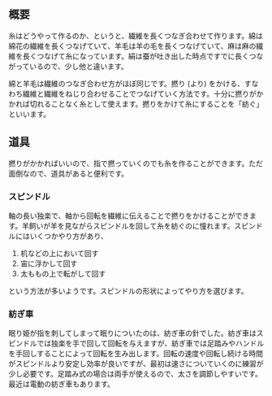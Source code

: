 ## 概要

糸はどうやって作るのか、というと、繊維を長くつなぎ合わせて作ります。綿は綿花の繊維を長くつなげていて、羊毛は羊の毛を長くつなげていて、麻は麻の繊維を長くつなげて糸になっています。絹は蚕が吐き出した時点ですでに長くつながっているので、少し他と違います。

綿と羊毛は繊維のつなぎ合わせ方がほぼ同じです。撚り (より) をかける、すなわち繊維と繊維をねじり合わせることでつなげていく方法です。十分に撚りがかかれば切れることなく糸として使えます。撚りをかけて糸にすることを「紡ぐ」といいます。

## 道具

撚りがかかればいいので、指で撚っていくのでも糸を作ることができます。ただ面倒なので、道具があると便利です。

### スピンドル

軸の長い独楽で、軸から回転を繊維に伝えることで撚りをかけることができます。羊飼いが羊を見ながらスピンドルを回して糸を紡ぐのに憧れます。スピンドルにはいくつかやり方があり、

1. 机などの上において回す
2. 宙に浮かして回す
3. 太ももの上で転がして回す

という方法が多いようです。スピンドルの形状によってやり方を選びます。

### 紡ぎ車

眠り姫が指を刺してしまって眠りについたのは、紡ぎ車の針でした。紡ぎ車はスピンドルでは独楽を手で回して回転を与えますが、紡ぎ車では足踏みやハンドルを手回しすることによって回転を生み出します。回転の速度や回転し続ける時間がスピンドルより安定し効率が良いですが、最初は速さについていくのに練習が少し必要です。足踏み式の場合は両手が使えるので、太さを調節しやすいです。最近は電動の紡ぎ車もあります。
